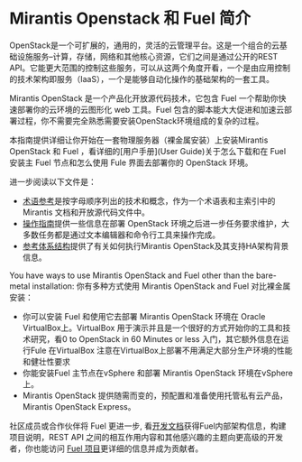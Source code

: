 # Mirantis Openstack 和 Fuel 简介


OpenStack是一个可扩展的，通用的，灵活的云管理平台。这是一个组合的云基础设施服务–计算，存储，网络和其他核心资源，它们之间是通过公开的REST API。它能更大范围的控制这些服务，可以从这两个角度开看，一个是由应用控制的技术架构即服务（IaaS），一个是能够自动化操作的基础架构的一套工具。

Mirantis OpenStack 是一个产品化开放源代码技术，它包含 Fuel 一个帮助你快速部署你的云环境的云图形化 web 工具。Fuel 包含的脚本能大大促进和加速云部署过程，你不需要完全熟悉需要安装OpenStack环境组成的复杂的过程。

本指南提供详细让你开始在一套物理服务器（裸金属安装）上安装Mirantis OpenStack 和 Fuel ，看详细的[用户手册](User Guide)关于怎么下载和在 Fuel 安装主 Fuel 节点和怎么使用 Fule 界面去部署你的 OpenStack 环境。 

进一步阅读以下文件是：

- [术语参考]()是按字母顺序列出的技术和概念，作为一个术语表和主索引中的 Mirantis 文档和开放源代码文件中。
- [操作指南]()提供一些信息在部署 OpenStack 环境之后进一步任务要求维护，大多数任务都是通过文本编辑器和命令行工具来操作完成。
- [参考体系结构]()提供了有关如何执行Mirantis OpenStack及其支持HA架构背景信息。

You have ways to use Mirantis OpenStack and Fuel other than the bare-metal installation:
你有多种方式使用 Mirantis OpenStack and Fuel 对比裸金属安装：

- 你可以安装 Fuel 和使用它去部署 Mirantis OpenStack 环境在 Oracle VirtualBox上。VirtualBox 用于演示并且是一个很好的方式开始你的工具和技术研究，看0 to OpenStack in 60 Minutes or less 入门，其它额外信息在运行Fule 在VirtualBox 注意在VirtualBox上部署不用满足大部分生产环境的性能和健壮性要求
- 你能安装Fuel 主节点在vSphere 和部署 Mirantis OpenStack 环境在vSphere上。 
- Mirantis OpenStack 提供随需而变的，预配置和准备使用托管私有云产品， Mirantis OpenStack Express。

社区成员或合作伙伴将 Fuel 更进一步, 看[开发文档]()获得Fuel内部架构信息，构建项目说明，REST API 之间的相互作用内容和其他感兴趣的主题向更高级的开发者，你也能访问 [Fuel 项目]()更详细的信息并成为贡献者。